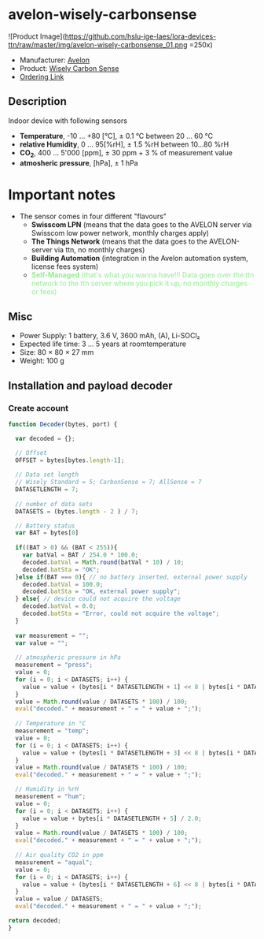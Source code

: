 # avelon-wisely-carbonsense
![Product Image](https://github.com/hslu-ige-laes/lora-devices-ttn/raw/master/img/avelon-wisely-carbonsense_01.png =250x)
- Manufacturer: [Avelon](https://avelon.com/en/wisely/)
- Product: [Wisely Carbon Sense ](https://avelon.com/en/wisely/)
- [Ordering Link](https://avelon.com/en/buy-wisesly/)


## Description
Indoor device with following sensors
- <b>Temperature</b>, -10 ... +80 [°C], ± 0.1 °C between 20 ... 60 °C
- <b>relative Humidity</b>, 0 ... 95[%rH], ± 1.5 %rH between 10...80 %rH
- <b>CO<sub>2</sub></b>, 400 ... 5'000 [ppm], ± 30 ppm + 3 % of measurement value
- <b>atmosheric pressure</b>, [hPa], ± 1 hPa

# Important notes
- The sensor comes in four different "flavours"
  - <b>Swisscom LPN</b> (means that the data goes to the AVELON server via Swisscom low power network, monthly charges apply)
  - <b>The Things Network</b> (means that the data goes to the AVELON-server via ttn, no monthly charges)
  - <b>Building Automation</b> (integration in the Avelon automation system, license fees system)
  - <span style="color:lightgreen"><b>Self-Managed</b> (that's what you wanna have!!! Data goes over the ttn network to the ttn server where you pick it up, no monthly charges or fees)</span>

## Misc
- Power Supply: 1 battery, 3.6 V, 3600 mAh, (A), Li-SOCl₂
- Expected life time: 3 ... 5 years at roomtemperature
- Size: 80 × 80 × 27 mm
- Weight: 100 g

## Installation and payload decoder
### Create account


```javascript
function Decoder(bytes, port) {

  var decoded = {};

  // Offset
  OFFSET = bytes[bytes.length-1];
  
  // Data set length
  // Wisely Standard = 5; CarbonSense = 7; AllSense = 7
  DATASETLENGTH = 7;
  
  // number of data sets
  DATASETS = (bytes.length - 2 ) / 7;

  // Battery status
  var BAT = bytes[0]
  
  if((BAT > 0) && (BAT < 255)){
    var batVal = BAT / 254.0 * 100.0;
    decoded.batVal = Math.round(batVal * 10) / 10;
    decoded.batSta = "OK";
  }else if(BAT === 0){ // no battery inserted, external power supply
    decoded.batVal = 100.0;
    decoded.batSta = "OK, external power supply";
  } else{ // device could not acquire the voltage
    decoded.batVal = 0.0;
    decoded.batSta = "Error, could not acquire the voltage";
  }
  
  var measurement = "";
  var value = "";
  
  // atmospheric pressure in hPa
  measurement = "press";
  value = 0;
  for (i = 0; i < DATASETS; i++) {
    value = value + (bytes[i * DATASETLENGTH + 1] << 8 | bytes[i * DATASETLENGTH + 2]) / 10.0;
  }
  value = Math.round(value / DATASETS * 100) / 100;
  eval("decoded." + measurement + " = " + value + ";");
  
  // Temperature in °C
  measurement = "temp";
  value = 0;
  for (i = 0; i < DATASETS; i++) {
    value = value + (bytes[i * DATASETLENGTH + 3] << 8 | bytes[i * DATASETLENGTH + 4]) / 10.0;
  }
  value = Math.round(value / DATASETS * 100) / 100;
  eval("decoded." + measurement + " = " + value + ";");

  // Humidity in %rH
  measurement = "hum";
  value = 0;
  for (i = 0; i < DATASETS; i++) {
    value = value + bytes[i * DATASETLENGTH + 5] / 2.0;
  }
  value = Math.round(value / DATASETS * 100) / 100;
  eval("decoded." + measurement + " = " + value + ";");
    
  // Air quality CO2 in ppm
  measurement = "aqual";
  value = 0;
  for (i = 0; i < DATASETS; i++) {
    value = value + (bytes[i * DATASETLENGTH + 6] << 8 | bytes[i * DATASETLENGTH + 7]);
  }
  value = value / DATASETS;
  eval("decoded." + measurement + " = " + value + ";");

return decoded;
}
```

